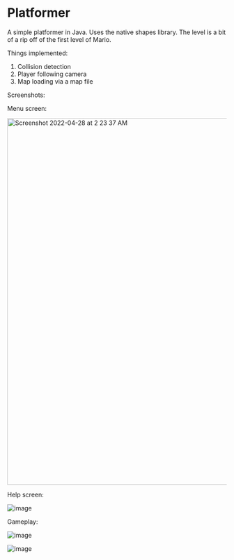 # Platformer
A simple platformer in Java. Uses the native shapes library. The level is a bit of a rip off of the first level of Mario.

Things implemented:
1. Collision detection
2. Player following camera
3. Map loading via a map file


Screenshots:

Menu screen:

<img width="841" alt="Screenshot 2022-04-28 at 2 23 37 AM" src="https://user-images.githubusercontent.com/29706261/165630095-cbcd24b2-4b13-423b-b07c-17b28efb8ff0.png">

Help screen:

![image](https://user-images.githubusercontent.com/29706261/165630736-a3944c34-a4b6-4b00-947d-85ca2927d6e7.png)


Gameplay:

![image](https://user-images.githubusercontent.com/29706261/165630512-c473d5e8-8fee-47c2-9cae-82750bbe327a.png)

![image](https://user-images.githubusercontent.com/29706261/165630629-ef0d66d0-6284-4e4f-97da-2c2250e9728b.png)
